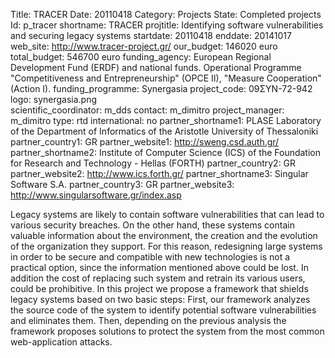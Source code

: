 Title: TRACER
Date:  20110418
Category: Projects
State: Completed projects
Id: p_tracer
shortname: TRACER
projtitle: Identifying software vulnerabilities and securing legacy systems
startdate: 20110418
enddate: 20141017
web_site: http://www.tracer-project.gr/
our_budget: 146020 euro
total_budget: 546700 euro
funding_agency: European Regional Development Fund (ERDF) and national funds.  Operational Programme "Competitiveness and Entrepreneurship" (OPCE II), "Measure Cooperation" (Action I).
funding_programme: Synergasia
project_code: 09ΣΥΝ-72-942
logo: synergasia.png  
scientific_coordinator: m_dds
contact: m_dimitro
project_manager: m_dimitro
type: rtd
international: no
partner_shortname1: PLASE Laboratory of the Department of Informatics of the Aristotle University of Thessaloniki
partner_country1: GR
partner_website1: http://sweng.csd.auth.gr/
partner_shortname2: Institute of Computer Science (ICS) of the Foundation for Research and Technology - Hellas (FORTH)
partner_country2: GR
partner_website2: http://www.ics.forth.gr/
partner_shortname3: Singular Software S.A.
partner_country3: GR
partner_website3: http://www.singularsoftware.gr/index.asp

Legacy systems are likely to contain software vulnerabilities that can lead
to various security breaches. On the other hand, these systems contain valuable
information about the environment, the creation and the evolution of the
organization they support. For this reason, redesigning large systems in order
to be secure and compatible with new technologies is not a practical option,
since the information mentioned above could be lost. In addition the cost of replacing
such system and retrain its various users, could be prohibitive. In this project we
propose a framework that shields legacy systems based on two basic steps:
First, our framework analyzes the source code of the system to identify potential
software vulnerabilities and eliminates them. Then, depending on the previous
analysis the framework proposes solutions to protect
the system from the most common web-application attacks.
